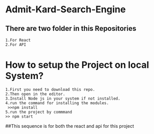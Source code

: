 # Admit-Kard-Search-Engine
## There are two folder in this Repositories
    1.For React 
    2.For API


# How to setup the Project on local System?
    1.First you need to download this repo.
    2.Then open in the editor.
    3.Install Node js in your system if not installed.
    4.run the command for installing the modules.
     >>npm install
    5.run the project by commmand
    >> npm start
   
   ##This sequence is for both the react and api for this project
   
   
   
